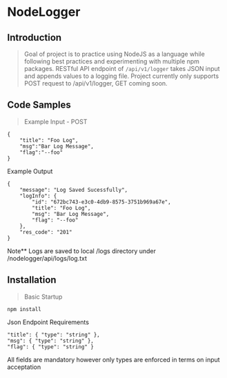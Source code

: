 # NodeLogger

## Introduction

> Goal of project is to practice using NodeJS as a language while following best practices and experimenting with multiple npm packages. RESTful API endpoint of ``` /api/v1/logger ``` takes JSON input and appends values to a logging file.
Project currently only supports POST request to /api/v1/logger, GET coming soon.

## Code Samples

> Example Input - POST
```
{
	"title": "Foo Log",
	"msg":"Bar Log Message",
	"flag":"--foo"
}
```
Example Output
```
{
    "message": "Log Saved Sucessfully",
    "logInfo": {
        "id": "672bc743-e3c0-4db9-8575-3751b969a67e",
        "title": "Foo Log",
        "msg": "Bar Log Message",
        "flag": "--foo"
    },
    "res_code": "201"
}
```
Note** Logs are saved to local /logs directory under /nodelogger/api/logs/log.txt
## Installation

> Basic Startup
``` 
npm install
```
Json Endpoint Requirements
```
"title": { "type": "string" },
"msg": { "type": "string" },
"flag": { "type": "string" }
```
All fields are mandatory however only types are enforced in terms on input acceptation